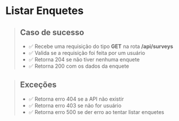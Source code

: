 # Listar Enquetes

> ## Caso de sucesso
> - ✅ Recebe uma requisição do tipo **GET** na rota **/api/surveys** 
> - ✅ Valida se a requisição foi feita por um usuário
> - ✅ Retorna 204 se não tiver nenhuma enquete
> - ✅ Retorna 200 com os dados da enquete

> ## Exceções
> - ✅ Retorna erro 404 se a API não existir
> - ✅ Retorna erro 403 se não for usuário
> - ✅ Retorna erro 500 se der erro ao tentar listar enquetes